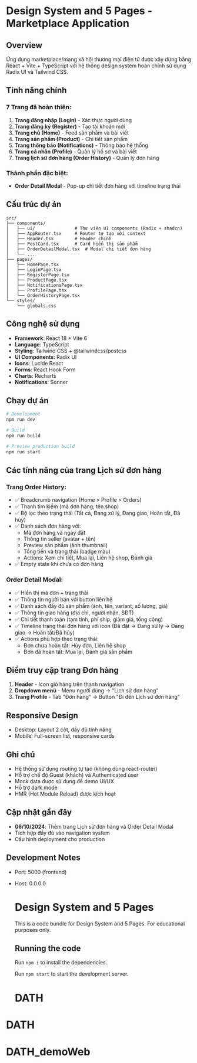 # Design System and 5 Pages - Marketplace Application

## Overview
Ứng dụng marketplace/mạng xã hội thương mại điện tử được xây dựng bằng React + Vite + TypeScript với hệ thống design system hoàn chỉnh sử dụng Radix UI và Tailwind CSS.

## Tính năng chính

### 7 Trang đã hoàn thiện:
1. **Trang đăng nhập (Login)** - Xác thực người dùng
2. **Trang đăng ký (Register)** - Tạo tài khoản mới
3. **Trang chủ (Home)** - Feed sản phẩm và bài viết
4. **Trang sản phẩm (Product)** - Chi tiết sản phẩm
5. **Trang thông báo (Notifications)** - Thông báo hệ thống
6. **Trang cá nhân (Profile)** - Quản lý hồ sơ và bài viết
7. **Trang lịch sử đơn hàng (Order History)** - Quản lý đơn hàng

### Thành phần đặc biệt:
- **Order Detail Modal** - Pop-up chi tiết đơn hàng với timeline trạng thái

## Cấu trúc dự án

```
src/
├── components/
│   ├── ui/               # Thư viện UI components (Radix + shadcn)
│   ├── AppRouter.tsx     # Router tự tạo với context
│   ├── Header.tsx        # Header chính
│   ├── PostCard.tsx      # Card hiển thị sản phẩm
│   ├── OrderDetailModal.tsx  # Modal chi tiết đơn hàng
│   └── ...
├── pages/
│   ├── HomePage.tsx
│   ├── LoginPage.tsx
│   ├── RegisterPage.tsx
│   ├── ProductPage.tsx
│   ├── NotificationsPage.tsx
│   ├── ProfilePage.tsx
│   └── OrderHistoryPage.tsx
└── styles/
    └── globals.css
```

## Công nghệ sử dụng

- **Framework**: React 18 + Vite 6
- **Language**: TypeScript
- **Styling**: Tailwind CSS + @tailwindcss/postcss
- **UI Components**: Radix UI
- **Icons**: Lucide React
- **Forms**: React Hook Form
- **Charts**: Recharts
- **Notifications**: Sonner

## Chạy dự án

```bash
# Development
npm run dev

# Build
npm run build

# Preview production build
npm run start
```

## Các tính năng của trang Lịch sử đơn hàng

### Trang Order History:
- ✅ Breadcrumb navigation (Home > Profile > Orders)
- ✅ Thanh tìm kiếm (mã đơn hàng, tên shop)
- ✅ Bộ lọc theo trạng thái (Tất cả, Đang xử lý, Đang giao, Hoàn tất, Đã hủy)
- ✅ Danh sách đơn hàng với:
  - Mã đơn hàng và ngày đặt
  - Thông tin seller (avatar + tên)
  - Preview sản phẩm (ảnh thumbnail)
  - Tổng tiền và trạng thái (badge màu)
  - Actions: Xem chi tiết, Mua lại, Liên hệ shop, Đánh giá
- ✅ Empty state khi chưa có đơn hàng

### Order Detail Modal:
- ✅ Hiển thị mã đơn + trạng thái
- ✅ Thông tin người bán với button liên hệ
- ✅ Danh sách đầy đủ sản phẩm (ảnh, tên, variant, số lượng, giá)
- ✅ Thông tin giao hàng (địa chỉ, người nhận, SĐT)
- ✅ Chi tiết thanh toán (tạm tính, phí ship, giảm giá, tổng cộng)
- ✅ Timeline trạng thái đơn hàng với icon (Đã đặt → Đang xử lý → Đang giao → Hoàn tất/Đã hủy)
- ✅ Actions phù hợp theo trạng thái:
  - Đơn chưa hoàn tất: Hủy đơn, Liên hệ shop
  - Đơn đã hoàn tất: Mua lại, Đánh giá sản phẩm

## Điểm truy cập trang Đơn hàng

1. **Header** - Icon giỏ hàng trên thanh navigation
2. **Dropdown menu** - Menu người dùng → "Lịch sử đơn hàng"
3. **Trang Profile** - Tab "Đơn hàng" → Button "Đi đến Lịch sử đơn hàng"

## Responsive Design
- Desktop: Layout 2 cột, đầy đủ tính năng
- Mobile: Full-screen list, responsive cards

## Ghi chú
- Hệ thống sử dụng routing tự tạo (không dùng react-router)
- Hỗ trợ chế độ Guest (khách) và Authenticated user
- Mock data được sử dụng để demo UI/UX
- Hỗ trợ dark mode
- HMR (Hot Module Reload) được kích hoạt

## Cập nhật gần đây
- **06/10/2024**: Thêm trang Lịch sử đơn hàng và Order Detail Modal
- Tích hợp đầy đủ vào navigation system
- Cấu hình deployment cho production

## Development Notes
- Port: 5000 (frontend)
- Host: 0.0.0.0


  # Design System and 5 Pages

  This is a code bundle for Design System and 5 Pages. For educational purposes only.

  ## Running the code

  Run `npm i` to install the dependencies.

  Run `npm start` to start the development server.
  # DATH
# DATH
# DATH_demoWeb
